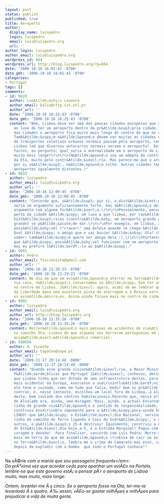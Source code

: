 ```yaml
---
layout: post
status: publish
published: true
title: Aeroporto
author:
  display_name: luispedro
  login: luispedro
  email: luis@luispedro.org
  url: ''
author_login: luispedro
author_email: luis@luispedro.org
wordpress_id: 664
wordpress_url: http://blog.luispedro.org/?p=664
date: '2006-10-16 16:01:41 -0700'
date_gmt: '2006-10-16 16:01:41 -0700'
categories:
- Portugal
tags: []
comments:
- id: 9828
  author: Lu&Atilde;&shy;s Lavoura
  author_email: balio@cftp.ist.utl.pt
  author_url: ''
  date: '2006-10-16 16:25:43 -0700'
  date_gmt: '2006-10-16 16:25:43 -0700'
  content: "Bem, Lisboa deve ser uma das poucas cidades europeias que se d&Atilde;&iexcl;
    ao luxo de ter um aeroporto dentro da pr&Atilde;&sup3;pria cidade. Na maior parte
    das cidades o aeroporto fica muito mais longe do centro do que no caso de Lisboa.
    Tamb&Atilde;&copy;m n&Atilde;&pound;o devem ser muitas as cidades em que  carreiras
    de transportes coletivos urbanos normais passam pelo aeroporto, como no caso de
    Lisboa (em que diversos autocarros normais servem o aeroporto). Em face destes
    factos, eu pergunto: qual seria a anormalidade em o aeroporto de Lisboa ficar
    muito mais longe?\r\n\r\n(N&Atilde;&pound;o sou um adepto da constru&Atilde;&sect;&Atilde;&pound;o
    da Ota, muito pelo contr&Atilde;&iexcl;rio. Mas parece-me que o argumento da dist&Atilde;&cent;ncia,
    por si s&Atilde;&sup3;, n&Atilde;&pound;o colhe. Outras cidades t&Atilde;&ordf;m
    aeroportos igualmente distantes.)"
- id: 9833
  author: luispedro
  author_email: luis@luispedro.org
  author_url: ''
  date: '2006-10-16 22:00:45 -0700'
  date_gmt: '2006-10-16 22:00:45 -0700'
  content: "Concordo que, s&Atilde;&sup3; por si, a dist&Atilde;&cent;ncia n&Atilde;&pound;o
    seria um argumento suficientemente forte, mas n&Atilde;&pound;o deixa de ser um
    argumento com alguma for&Atilde;&sect;a.\r\n\r\nPessoalmente, penso que um aeroporto
    perto da cidade &Atilde;&copy; um luxo a que lisboa, por raz&Atilde;&micro;es
    hist&Atilde;&sup3;ricas (constru&Atilde;&shy; um aeroporto grande antes de ser
    grande) se p&Atilde;&acute;de dar.\r\n\r\nPor exemplo, em lisboa, ainda &Atilde;&copy;
    poss&Atilde;&shy;vel \"cravar\" uma boleia quande se chega &Atilde;&nbsp; cidade.
    Qual &Atilde;&copy; o amigo que o vai buscar &Atilde;&nbsp; Ota? (Quero mesmo
    saber: tamb&Atilde;&copy;m quero ser amigo dele :).\r\n\r\nPortanto, concordo
    que &Atilde;&copy; poss&Atilde;&shy;vel funcionar com um aeroporto longe da cidade,
    mas eu prefiro t&Atilde;&ordf;-lo ao p&Atilde;&copy;."
- id: 9991
  author: Pedro
  author_email: ficcionista@gmail.com
  author_url: ''
  date: '2006-10-20 21:29:23 -0700'
  date_gmt: '2006-10-20 21:29:23 -0700'
  content: No dia em que um avi&Atilde;&pound;o aterrar no terra&Atilde;&sect;o da
    tua casa, n&Atilde;&sup3;s conversamos se &Atilde;&copy; bom ter um aeroporto
    no centro de Lisboa. J&Atilde;&iexcl; agora, acabi de me lembrar que a Avenida
    da Liberdade dava uma excelente pista de aterragem e o Rossio servia para arrumar
    os avi&Atilde;&micro;es. Assim ainda ficava mais no centro da cidade.
- id: 9992
  author: luispedro
  author_email: luis@luispedro.org
  author_url: http://blog.luispedro.org
  date: '2006-10-20 21:35:26 -0700'
  date_gmt: '2006-10-20 21:35:26 -0700'
  content: Morrer&Atilde;&pound;o mais pessoas em acidentes de via&Atilde;&sect;&Atilde;&pound;o
    no caminho Ota  Lisboa do que algumas vez morreram portugueses em acidentes de
    avia&Atilde;&sect;&Atilde;&pound;o comercial.
- id: 588056
  author: A. Vicente
  author_email: tapaton@sapo.pt
  author_url: ''
  date: '2009-11-17 20:14:48 -0800'
  date_gmt: '2009-11-17 20:14:48 -0800'
  content: "Quando esse grande vision&Atilde;&iexcl;rio, o Maior Ministro das Obras
    P&Atilde;&ordm;blicas que Portugal j&Atilde;&iexcl; conheceu, decidiu, em 1937(!),
    que Lisboa tinha que ser dotada de uma infraestrutura destas, para que o ponto
    mais ocidental da Europa, exercesse a sua\r\ninflu&Atilde;&ordf;ncia internacional,
    ele teve o cuidado, como em tudo que fazia, medir bem os pr&Atilde;&sup3;s e os
    contras; e, nesse contexto, escolheu um local fora de Lisboa, a alguns quil&Atilde;&sup3;metros
    desta, bem isolado dos centros habitacionais.Recordo que, nessa altura, o Bairro
    de Alvalade era, ainda, uma miragem. Mais, ainda, a actual Encarna&Atilde;&sect;&Atilde;&pound;o!\r\nNessa
    linha de grande vis&Atilde;&pound;o e sentido da responsabilidade, Duarte Pacheco
    construiu essa\r\nobra imponente para a &Atilde;&copy;poca-ainda hoje &Atilde;&copy;
    LINDO!-que &Atilde;&copy; o Est&Atilde;&iexcl;dio Nacional, servindo-o de uma
    linha de caminho de ferro ligando o Cais do Sodr&Atilde;&copy;, e que,como tantas
    outras, o p&Atilde;&sup3;s 25-A destruiu! Igualmente, construiu a Auto-Estrada
    do Est&Atilde;&iexcl;dio-hoje a-5, e a Estrada Marginal! Pagou com a vida a sua
    coragem e denodo!  Para finalizar, concordo com Luis Pedro: Morre-se MUITO, Muito
    mais em terra do que de avi&Atilde;&pound;o.\r\nEssa de cair um avi&Atilde;&pound;o
    no terra&Atilde;&sect;o, lembra-me o crime de Camarate-mas esse, ca&Atilde;&shy;u
    depois de explodir com a bomba  que todo o Portugal conhece!"
---
```

<p>Na s&Atilde;&copy;rie <em>com a mania que sou passageiro frequente<&#47;em>:<br />
Da pr&Atilde;&sup3;xima vez que acordar cedo para apanhar um avi&Atilde;&pound;o na Portela, lembre-se que este governo est&Atilde;&iexcl; a pensar p&Atilde;&acute;r o aeroporto de Lisboa muito, mas muito, mais longe.</p>
<p>Ontem, levantei-me &Atilde;&nbsp;s cinco. Se o aeroporto fosse na Ota, ter-me-ia levantado &Atilde;&nbsp;s quatro. &Atilde;&permil; assim, v&Atilde;&pound;o-se gastar milh&Atilde;&micro;es e milh&Atilde;&micro;es para prejudicar a vida de muita gente.</p>
